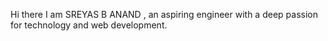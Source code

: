 Hi there I am SREYAS B ANAND , an aspiring engineer with a deep passion for technology and web development.
